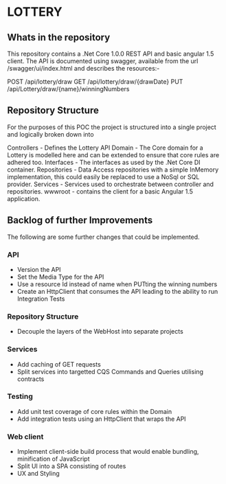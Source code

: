 ﻿# LOTTERY
## Whats in the repository
This repository contains a .Net Core 1.0.0 REST API and basic angular 1.5 client.  The API is documented using swagger, available from the url /swagger/ui/index.html 
and describes the resources:-

POST /api/lottery/draw
GET /api/lottery/draw/{drawDate}
PUT /api/Lottery/draw/{name}/winningNumbers

## Repository Structure
For the purposes of this POC the project is structured into a single project and logically broken down into

Controllers - Defines the Lottery API
Domain - The Core domain for a Lottery is modelled here and can be extended to ensure that core rules are adhered too.
Interfaces - The interfaces as used by the .Net Core DI container. 
Repositories - Data Access repositories with a simple InMemory implementation, this could easily be replaced to use a NoSql or SQL provider. 
Services - Services used to orchestrate between controller and repositories.
wwwroot - contains the client for a basic Angular 1.5 application.

## Backlog of further Improvements
The following are some further changes that could be implemented.

### API
- Version the API
- Set the Media Type for the API
- Use a resource Id instead of name when PUTting the winning numbers
- Create an HttpClient that consumes the API leading to the ability to run Integration Tests

### Repository Structure
- Decouple the layers of the WebHost into separate projects

### Services
- Add caching of GET requests
- Split services into targetted CQS Commands and Queries utilising contracts


### Testing
- Add unit test coverage of core rules within the Domain
- Add integration tests using an HttpClient that wraps the API

### Web client
- Implement client-side build process that would enable bundling, minification of JavaScript
- Split UI into a SPA consisting of routes
- UX and Styling






 